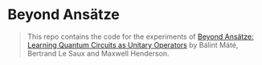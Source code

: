 # Beyond Ansätze

> This repo contains the code for the experiments of  [Beyond Ansätze: Learning Quantum Circuits as Unitary Operators]() by Bálint Máté, Bertrand Le Saux and Maxwell Henderson.
